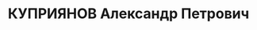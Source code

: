 ---
title: КУПРИЯНОВ Александр Петрович
description: 'Род. в 1897, Куйбышевская обл., Тереньгульский р-н, с. Подкуровка, русский,
  член ВКП(б) в 1919-1937. Проживал: г. Ленинград, Кондратьевский пр., д. 40, корп.
  10, кв. 529. Нач. штаба бригады линейных кораблей КБФ капитан 1-го ранга

  Арестован 22.07.1937. Обв. по ст. 58-1б-7-8-11 УК РСФСР. Приговор: выездная сессия
  ВК ВС СССР в г. Ленинград, 03.12.1937 – ВМН. Расстрелян 03.12.1937'
---